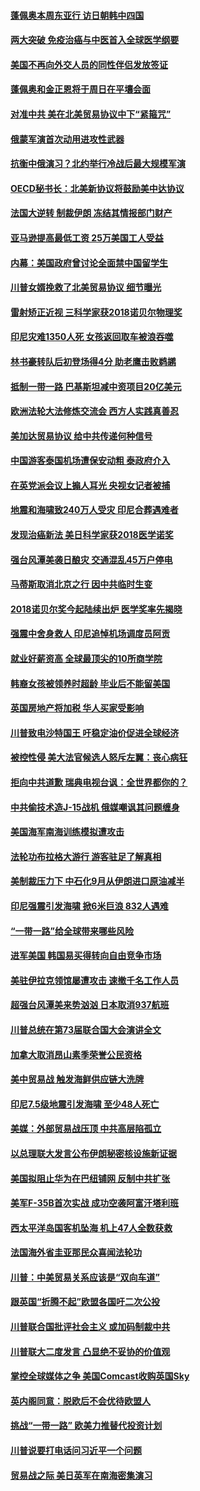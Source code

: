 #### [蓬佩奥本周东亚行 访日朝韩中四国](../pages/nsc418/n10757819.md) 

#### [两大突破 免疫治癌与中医首入全球医学纲要](../pages/nsc418/n10757153.md) 

#### [美国不再向外交人员的同性伴侣发放签证](../pages/nsc418/n10756972.md) 

#### [蓬佩奥和金正恩将于周日在平壤会面](../pages/nsc418/n10756821.md) 

#### [对准中共 美在北美贸易协议中下“紧箍咒”](../pages/nsc418/n10756876.md) 

#### [俄蒙军演首次动用进攻性武器](../pages/nsc418/n10756836.md) 

#### [抗衡中俄演习？北约举行冷战后最大规模军演](../pages/nsc418/n10756682.md) 

#### [OECD秘书长：北美新协议将鼓励美中达协议](../pages/nsc418/n10756498.md) 

#### [法国大逆转 制裁伊朗 冻结其情报部门财产](../pages/nsc418/n10756287.md) 

#### [亚马逊提高最低工资 25万美国工人受益](../pages/nsc418/n10756248.md) 

#### [内幕：美国政府曾讨论全面禁中国留学生](../pages/nsc418/n10756116.md) 

#### [川普女婿挽救了北美贸易协议 细节曝光](../pages/nsc418/n10756114.md) 

#### [雷射矫正近视 三科学家获2018诺贝尔物理奖](../pages/nsc418/n10755796.md) 

#### [印尼灾难1350人死 女孩返回取车被浪吞噬](../pages/nsc418/n10755562.md) 

#### [林书豪转队后初登场得4分 助老鹰击败鹈鹕](../pages/nsc418/n10755398.md) 

#### [抵制一带一路 巴基斯坦减中资项目20亿美元](../pages/nsc418/n10754852.md) 

#### [欧洲法轮大法修炼交流会 西方人实践真善忍](../pages/nsc418/n10753531.md) 

#### [美加达贸易协议 给中共传递何种信号](../pages/nsc418/n10754031.md) 

#### [中国游客泰国机场遭保安动粗 泰政府介入](../pages/nsc418/n10754049.md) 

#### [在英党派会议上搧人耳光 央视女记者被捕](../pages/nsc418/n10753976.md) 

#### [地震和海啸致240万人受灾 印尼合葬遇难者](../pages/nsc418/n10753947.md) 

#### [发现治癌新法 美日科学家获2018医学诺奖](../pages/nsc418/n10753580.md) 

#### [强台风潭美袭日酿灾 交通混乱45万户停电](../pages/nsc418/n10753512.md) 

#### [马蒂斯取消北京之行 因中共临时生变](../pages/nsc418/n10753298.md) 

#### [2018诺贝尔奖今起陆续出炉 医学奖率先揭晓](../pages/nsc418/n10753118.md) 

#### [强震中舍身救人 印尼追悼机场调度员阿贡](../pages/nsc418/n10752506.md) 

#### [就业好薪资高 全球最顶尖的10所商学院](../pages/nsc418/n10752631.md) 

#### [韩裔女孩被领养时超龄 毕业后不能留美国](../pages/nsc418/n10752626.md) 

#### [英国房地产将加税 华人买家受影响](../pages/nsc418/n10751736.md) 

#### [川普致电沙特国王 吁稳定油价促进全球经济](../pages/nsc418/n10751523.md) 

#### [被控性侵 美大法官候选人怒斥左翼：丧心病狂](../pages/nsc418/n10751230.md) 

#### [拒向中共道歉 瑞典电视台讽：全世界都你的？](../pages/nsc418/n10750912.md) 

#### [中共偷技术造J-15战机 俄媒嘲讽其问题缠身](../pages/nsc418/n10747129.md) 

#### [美国海军南海训练模拟遭攻击](../pages/nsc418/n10750478.md) 

#### [法轮功布拉格大游行 游客驻足了解真相](../pages/nsc418/n10749360.md) 

#### [美制裁压力下 中石化9月从伊朗进口原油减半](../pages/nsc418/n10750277.md) 

#### [印尼强震引发海啸 掀6米巨浪 832人遇难](../pages/nsc418/n10750394.md) 

#### [“一带一路”给全球带来哪些风险](../pages/nsc418/n10742788.md) 

#### [进军美国 韩国易买得转向自由竞争市场](../pages/nsc418/n10749943.md) 

#### [美驻伊拉克领馆屡遭攻击 速撤千名工作人员](../pages/nsc418/n10749876.md) 

#### [超强台风潭美来势汹汹 日本取消937航班](../pages/nsc418/n10749367.md) 

#### [川普总统在第73届联合国大会演讲全文](../pages/nsc418/n10749015.md) 

#### [加拿大取消昂山素季荣誉公民资格](../pages/nsc418/n10748982.md) 

#### [美中贸易战 触发海鲜供应链大洗牌](../pages/nsc418/n10749136.md) 

#### [印尼7.5级地震引发海啸 至少48人死亡](../pages/nsc418/n10748646.md) 

#### [美媒：外部贸易战压顶 中共高层陷孤立](../pages/nsc418/n10748592.md) 

#### [以总理联大发言公布伊朗秘密核设施新证据](../pages/nsc418/n10747225.md) 

#### [美国拟阻止华为在巴纽铺网 反制中共扩张](../pages/nsc418/n10747804.md) 

#### [美军F-35B首次实战 成功空袭阿富汗塔利班](../pages/nsc418/n10748064.md) 

#### [西太平洋岛国客机坠海 机上47人全数获救](../pages/nsc418/n10747705.md) 

#### [法国海外省圭亚那民众喜闻法轮功](../pages/nsc418/n10746389.md) 

#### [川普：中美贸易关系应该是“双向车道”](../pages/nsc418/n10746568.md) 

#### [跟英国“折腾不起”欧盟各国吁二次公投](../pages/nsc418/n10746245.md) 

#### [川普联合国批评社会主义 或加码制裁中共](../pages/nsc418/n10746014.md) 

#### [川普联大二度发言 凸显绝不妥协的价值观](../pages/nsc418/n10746160.md) 

#### [掌控全球媒体之争 美国Comcast收购英国Sky](../pages/nsc418/n10746184.md) 

#### [英内阁同意：脱欧后不会优待欧盟人](../pages/nsc418/n10746255.md) 

#### [挑战“一带一路” 欧美力推替代投资计划](../pages/nsc418/n10746020.md) 

#### [川普说要打电话问习近平一个问题](../pages/nsc418/n10745915.md) 

#### [贸易战之际  美日英军在南海密集演习](../pages/nsc418/n10745318.md) 

